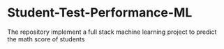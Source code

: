 # Student-Test-Performance-ML
The repository implement a full stack machine learning project to predict the math score of students

